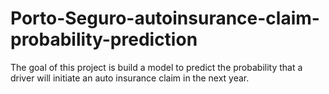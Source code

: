 # Porto-Seguro-autoinsurance-claim-probability-prediction
The goal of this project is build a model to predict the probability that a driver will initiate an auto insurance claim in the next year.

